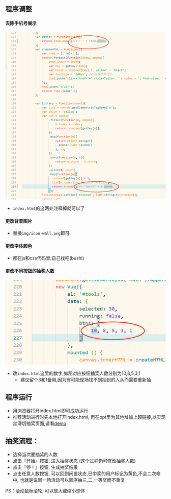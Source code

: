 ## 程序调整
#### 去除手机号展示
![alt text](29fa7548da72295aaccd154c7a75139.png)
- ```index.html```的这两处注释掉就可以了
#### 更改背景图片
- 替换```img/icon-wall.png```即可
#### 更改字体颜色
- 都在js和css代码里,自己找吧(bushi)
#### 更改不同按钮的抽奖人数
![alt text](image-1.png)
- 改```index.html```这里的数字,如图对应按钮抽奖人数分别为10,8,5,3,1
  - 建议留个3和1备用,因为有可能现场找不到抽到的人从而需要重新抽
## 程序运行
- 用浏览器打开index.html即可成功运行
- 推荐活动进行时先本地打开index.html, 再在ppt里为其地址加上超链接,以实现丝滑切抽奖页面,请看[demo](https://iculizhi.github.io/Repositories/jswebpro-lottery2)

## 抽奖流程：
- 选择当次要抽奖的人数
- 点击『开始』按钮, 进入抽奖状态 (这个过程仍可修改抽奖人数)
- 点击『停！』按钮, 生成抽奖结果
- 点击任意人数按钮, 可以回到闲置状态,已中奖的用户标记为黄色,不会二次命中, 也就是说同一场活动可以顺序抽三,二,一等奖而不重复

PS：滚动鼠标滚轮, 可以放大或缩小球体